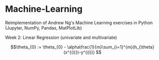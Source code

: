# Machine-Learning
Reimplementation of Andrew Ng's Machine Learning exercises in Python (Jupyter, NumPy, Pandas, MatPlotLib)

Week 2: Linear Regression (univariate and multivariate)

$$\theta_{0} := \theta_{0} - \alpha\frac{1}{m}\sum_{i=1}^{m}(h_{\theta}(x^{(i)})-y^{(i)}) $$ 
